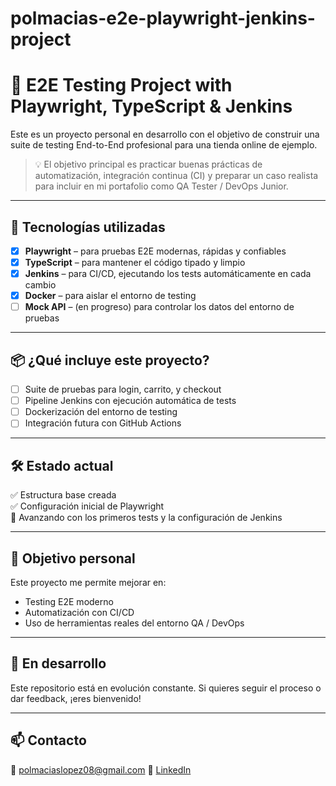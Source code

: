 ﻿# polmacias-e2e-playwright-jenkins-project
# 🎯 E2E Testing Project with Playwright, TypeScript & Jenkins

Este es un proyecto personal en desarrollo con el objetivo de construir una suite de testing End-to-End profesional para una tienda online de ejemplo.

> 💡 El objetivo principal es practicar buenas prácticas de automatización, integración continua (CI) y preparar un caso realista para incluir en mi portafolio como QA Tester / DevOps Junior.

---

## 🚀 Tecnologías utilizadas

- [x] **Playwright** – para pruebas E2E modernas, rápidas y confiables  
- [x] **TypeScript** – para mantener el código tipado y limpio  
- [x] **Jenkins** – para CI/CD, ejecutando los tests automáticamente en cada cambio  
- [x] **Docker** – para aislar el entorno de testing  
- [ ] **Mock API** – (en progreso) para controlar los datos del entorno de pruebas

---

## 📦 ¿Qué incluye este proyecto?

- [ ] Suite de pruebas para login, carrito, y checkout
- [ ] Pipeline Jenkins con ejecución automática de tests
- [ ] Dockerización del entorno de testing
- [ ] Integración futura con GitHub Actions

---

## 🛠 Estado actual

✅ Estructura base creada  
✅ Configuración inicial de Playwright  
🔄 Avanzando con los primeros tests y la configuración de Jenkins

---

## 🎯 Objetivo personal

Este proyecto me permite mejorar en:
- Testing E2E moderno
- Automatización con CI/CD
- Uso de herramientas reales del entorno QA / DevOps

---

## 📌 En desarrollo

Este repositorio está en evolución constante. Si quieres seguir el proceso o dar feedback, ¡eres bienvenido!

---

## 📫 Contacto

📧 polmaciaslopez08@gmail.com 
🔗 [LinkedIn](https://www.linkedin.com/in/pol-macias-343773356/)
